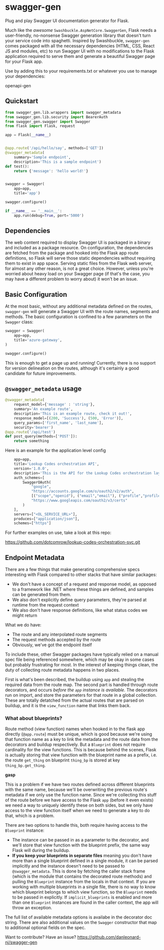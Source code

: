 # swagger-gen
Plug and play Swagger UI documentation generator for Flask.

Much like the *awesome* `Swashbuckle.AspNetCore.SwaggerGen`, Flask needs a user-friendly, no-nonsense Swagger generation library that doesn't turn your service code into spaghetti.  Inspired by Swashbuckle, `swagger-gen` comes packaged with all the necessary dependencies (HTML, CSS, React JS and modules, etc) to run Swagger UI with no modifications to the Flask application required to serve them and generate a beautiful Swagger page for your Flask app.

Use by adding this to your requirements.txt or whatever you use to manage your dependencies:

openapi-gen

## Quickstart

```python
from swagger_gen.lib.wrappers import swagger_metadata
from swagger_gen.lib.security import BearerAuth
from swagger_gen.swagger import Swagger
from flask import Flask, request

app = Flask(__name__)


@app.route('/api/hello/say', methods=['GET'])
@swagger_metadata(
    summary='Sample endpoint',
    description='This is a sample endpoint')
def test():
    return {'message': 'hello world!'}


swagger = Swagger(
    app=app,
    title='app')

swagger.configure()

if __name__ == '__main__':
    app.run(debug=True, port='5000')
```

## Dependencies
The web content required to display Swagger UI is packaged in a binary and included as a package resource.  On configuration, the dependencies are fetched from the package and hooked into the Flask app route definitions, so Flask will serve those static dependencies without requiring them to exist in app space.  Serving static files from the Flask web server, for almost any other reason, is not a great choice.  However, unless you're worried about heavy load on your Swagger page (if that's the case, you may have a different problem to worry about) it won't be an issue.

## Basic Configuration

At the most basic, without any additional metadata defined on the routes, `swagger-gen` will generate a Swagger UI with the route names, segments and methods.  The basic configuration is confined to a few parameters on the `Swagger` class:

```python
swagger = Swagger(
    app=app,
    title='azure-gateway',
)

swagger.configure()
```

This is enough to get a page up and running!  Currently, there is no support for version delineation on the routes, although it's certainly a good candidate for future improvements.

## `@swagger_metadata` usage

```python
@swagger_metadata(
    request_model={'message' : 'string'},
    summary='An example route',
    description='This is an example route, check it out!',
    response_model=[(200, 'Success'), (500, 'Error')],
    query_params=['first_name', 'last_name'],
    security='bearer')
@app.route('/api/test')
def post_query(methods=['POST']):
    return something
```

Here is an example for the application level config

```python
    app=app,
    title='Lookup Codes orchestration API',
    version='1.0.0',
    description='This is the API for the Lookup Codes orchestration layer service',
    auth_schemes=[
        SwaggerOAuth(
            "google", 
            "https://accounts.google.com/o/oauth2/v2/auth", 
            [("scope","openid"), ("email","email"), ("profile","profile")],
            "https://www.googleapis.com/oauth2/v3/certs"
        )
    ],
    servers=["<OL_SERVICE_URL>"],
    produces=["application/json"],
    schemes=["https"]
```

For further examples on use, take a look at this repo:

<https://github.com/dotcomrow/lookup-codes-orchestration-svc.git>

## Endpoint Metadata

There are a few things that make generating comprehensive specs interesting with Flask compared to other stacks that have similar packages:

* We don't have a concept of a request and response model, as opposed to a framework like .NET where these things are defined, and samples can be generated from them.
* We also don't explicitly define query parameters, they're parsed at runtime from the request context
* We also don't have response definitions, like what status codes we might return

What we do have:
* The route and any interpolated route segments
* The request methods accepted by the route
* Obviously, we've got the endpoint itself

To include these, other Swagger packages have typically relied on a manual spec file being referenced somewhere, which may be okay in some cases but probably frustrating for most.  In the interest of keeping things clean, the duty of collecting route metadata happens in two places.

First is what's been described, the buildup using `app` and stealing the required data from the route map.  The second part is handled through route decorators, and occurs *before the `app` instance is available.*  The decorators run on import, and store the parameters for that route in a global collection.  These are totally detatched from the actual routes that are parsed on buildup, and it is the `view_function` name that links them back.

### What about blueprints?

Route method (view function) names when hooked in to the flask app directly (`@app.route`) must be unique, which is good because we're using that function name as a key to link the metadata and the route data from the decorators and buildup respectively.  But a `Blueprint` does not require cardinality for the view functions.  This is because behind the scenes, Flask is actually storing that view function with the blueprint name as a prefix, i.e. the route `get_thing` on blueprint `thing_bp` is stored at key `thing_bp.get_thing`.

**gasp**

This is a problem if we have two routes defined across different blueprints with the same name, because we'll be overwriting the previous route's metadata if we only use the function name.  Since we're collecting this stuff of the route before we have access to the Flask `app` (before it even exists) we need a way to uniquely identify these on both sides, but we only have access to the view function itself when we need to generate a key to do that, which is a problem.

There are two options to handle this, both require having access to the `Blueprint` instance:
* The instance can be passed in as a parameter to the decorator, and we'll store that view function with the blueprint prefix, the same way Flask will during the buildup.
* **If you keep your blueprints in separate files** meaning you don't have more than a single blueprint defined in a single module, it can be parsed implicitly and the instance doesn't need to be passed to `@swagger_metadata`.  This is done by fetching the caller stack frame (which is the module that contains the decorated route methods) and pulling the `Blueprint` instance from the locals in that context.  If you are working with multiple blueprints in a single file, there is no way to know which blueprint belongs to which view function, so the `Blueprint` needs to be passed in explicitly.  If `implicit_blueprints` is enabled and more than one `Blueprint` instances are found in the caller context, the app will throw an exception.

The full list of available metadata options is availabe in the decorator doc string.  There are also additional values on the `Swagger` constructor that map to additional optional fields on the spec.

Want to contribute?  Have an issue?
https://github.com/danleonard-nj/swagger-gen